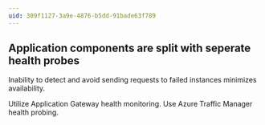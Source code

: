 ```yaml
---
uid: 309f1127-3a9e-4876-b5dd-91bade63f789
---
```

## Application components are split with seperate health probes

<div class="alert is-warning"><p>Inability to detect and avoid sending requests to failed instances minimizes availability.</p></div>

Utilize Application Gateway health monitoring. Use Azure Traffic Manager health probing.